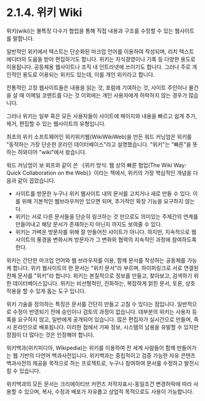 # 2.1.4.     위키 Wiki

  
위키\(wiki\)는 불특정 다수가 협업을 통해 직접 내용과 구조를 수정할 수 있는 웹사이트를 말합니다.

일반적인 위키에서 텍스트는 단순화된 마크업 언어를 이용하여 작성되며, 리치 텍스트 에디터의 도움을 받아 편집하기도 합니다. 위키는 지식경영이나 기록 등 다양한 용도로 이용됩니다. 공동체용 웹사이트나 조직 내 인트라넷에 쓰이기도 합니다. 그러나 주로 개인적인 용도로 이용되는 위키도 있는데, 이를 개인 위키라고 합니다.

전통적인 고정 웹사이트들은 내용을 읽는 것, 포럼에 기여하는 것, 사이트 주인이나 물건을 살 때 이메일 코멘트를 다는 것 이외에는 개인 사용자에게 허락하지 않는 경우가 많습니다.

그러나 위키는 일부 혹은 모든 사용자들이 사이트에 페이지와 내용을 빠르고 쉽게 추가, 제거, 편집할 수 있는 웹사이트의 유형입니다.

최초의 위키 소프트웨어인 위키위키웹\(WikiWikiWeb\)을 만든 워드 커닝엄은 위키를 "동작하는 가장 단순한 온라인 데이터베이스"라고 설명했습니다. "위키"는 "빠른"을 뜻하는 하와이어 "wiki"에서 왔습니다.

워드 커닝엄이 보 뢰프와 같이 쓴 《위키 방식: 웹 상의 빠른 협업\(The Wiki Way: Quick Collaboration on the Web\)》이라는 책에서, 위키의 가장 핵심적인 개념을 다음과 같이 꼽았습니다.

* 사이트를 방문한 누구나 위키 웹사이트 내의 문서를 고치거나 새로 만들 수 있다. 이를 위해 기본적인 웹브라우저만 있으면 되며, 추가적인 확장 기능을 요구하지 않는다.
* 위키는 서로 다른 문서들을 단순히 링크하는 것 만으로도 의미있는 주제간의 연계를 만들어내고 해당 문서가 존재하는지 아닌지 까지도 보여줄 수 있다.
* 위키는 가벼운 방문자를 위해 잘 만들어진 사이트가 아니다. 하지만, 지속적으로 웹사이트의 풍경을 변화시켜 방문자가 그 변화와 협력의 지속적인 과정에 참여하도록 한다.

위키는 간단한 마크업 언어와 웹 브라우저를 이용, 함께 문서를 작성하는 공동체를 가능케 합니다. 위키 웹사이트의 한 문서는 "위키 문서"라 부르며, 하이퍼링크로 서로 연결된 전체 문서를 "위키"라 합니다. 위키는 본질적으로 정보를 만들고, 찾아보고, 검색하기 위한 데이터베이스입니다. 위키는 비선형적인, 진화하는, 복잡하게 얽힌 문서, 토론, 상호 작용을 할 수 있게 돕는 도구 입니다.

위키 기술을 정의하는 특징은 문서를 간단히 만들고 고칠 수 있다는 점입니다. 일반적으로 수정이 반영되기 전에 승인이나 검토의 과정이 없습니다. 대부분의 위키는 사용자 등록을 요구하지 않고, 일반에게 공개되어 있습니다. 많은 편집자가 실시간으로 만들며, 즉시 온라인으로 배포됩니다. 이러한 점에서 가짜 정보, 시스템의 남용을 유발할 수 있지만 장점이 더 많다는 것은 인정해야 합니다.

위키백과\(위키피디아, Wikipedia\)는 위키를 이용하여 전 세계 사람들이 함께 만들어가는 웹 기반의 다언어 백과사전입니다. 위키백과는 중립적이고 검증 가능한 자유 콘텐츠 백과사전의 제공을 목적으로 하는 프로젝트로, 누구나 참여하여 문서를 수정하고 발전시킬 수 있습니다.

위키백과의 모든 문서는 크리에이티브 커먼즈 저작자표시-동일조건 변경허락에 따라 사용할 수 있으며, 복사, 수정과 배포가 자유롭고 상업적 목적으로도 사용이 가능합니다.

